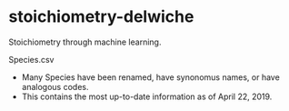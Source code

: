 # stoichiometry-delwiche
Stoichiometry through machine learning.

Species.csv
- Many Species have been renamed, have synonomus names, or have analogous codes. 
- This contains the most up-to-date information as of April 22, 2019.
